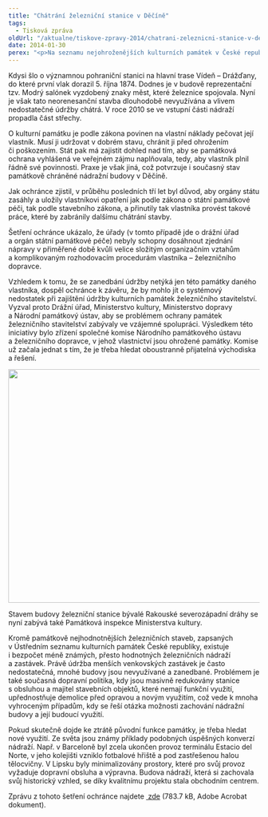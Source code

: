 ```yaml
---
title: "Chátrání železniční stanice v Děčíně"
tags:
  - Tisková zpráva
oldUrl: "/aktualne/tiskove-zpravy-2014/chatrani-zeleznicni-stanice-v-decine"
date: 2014-01-30
perex: "<p>Na seznamu nejohroženějších kulturních památek v České republice je i 7 objektů železničního stavitelství. K nejzanedbanějším patří i budova železniční stanice bývalé Rakouské severozápadní dráhy Děčín-východ v Ústeckém kraji, jejímž stavem se zabýval i ombudsman.</p>"
---
```


<!-- imported from the old website -->

<p>Kdysi šlo o významnou pohraniční stanici na hlavní trase Vídeň – Drážďany, do které první vlak dorazil 5. října 1874. Dodnes je v budově reprezentační tzv. Modrý salónek vyzdobený znaky měst, které železnice spojovala. Nyní je však tato neorenesanční stavba dlouhodobě nevyužívána a vlivem nedostatečné údržby chátrá. V roce 2010 se ve vstupní části nádraží propadla část střechy. </p><p>O kulturní památku je podle zákona povinen na vlastní náklady pečovat její vlastník. Musí ji udržovat v dobrém stavu, chránit ji před ohrožením či poškozením. Stát pak má zajistit dohled nad tím, aby se památková ochrana vyhlášená ve veřejném zájmu naplňovala, tedy, aby vlastník plnil řádně své povinnosti. Praxe je však jiná, což potvrzuje i současný stav památkově chráněné nádražní budovy v Děčíně.</p><p>Jak ochránce zjistil, v průběhu posledních tří let byl důvod, aby orgány státu zasáhly a uložily vlastníkovi opatření jak podle zákona o státní památkové péči, tak podle stavebního zákona, a přinutily tak vlastníka provést takové práce, které by zabránily dalšímu chátrání stavby.</p><p>Šetření ochránce ukázalo, že úřady (v tomto případě jde o drážní úřad a orgán státní památkové péče) nebyly schopny dosáhnout zjednání nápravy v přiměřené době kvůli velice složitým organizačním vztahům a komplikovaným rozhodovacím procedurám vlastníka – železničního dopravce.</p><p>Vzhledem k tomu, že se zanedbání údržby netýká jen této památky daného vlastníka, dospěl ochránce k závěru, že by mohlo jít o systémový nedostatek při zajištění údržby kulturních památek železničního stavitelství. Vyzval proto Drážní úřad, Ministerstvo kultury, Ministerstvo dopravy a Národní památkový ústav, aby se problémem ochrany památek železničního stavitelství zabývaly ve vzájemné spolupráci. Výsledkem této iniciativy bylo zřízení společné komise Národního památkového ústavu a železničního dopravce, v jehož vlastnictví jsou ohrožené památky. Komise už začala jednat s tím, že je třeba hledat oboustranně přijatelná východiska a řešení. </p><p><img src="https://www.ochrance.cz/uploads/RTEmagicC_Decin-nadrazi2.jpg.jpg" height="468" width="624" alt="" /></p><p>Stavem budovy železniční stanice bývalé Rakouské severozápadní dráhy se nyní zabývá také Památková inspekce Ministerstva kultury.</p><p>Kromě památkově nejhodnotnějších železničních staveb, zapsaných v Ústředním seznamu kulturních památek České republiky, existuje i bezpočet méně známých, přesto hodnotných železničních nádraží a zastávek. Právě údržba menších venkovských zastávek je často nedostatečná, mnohé budovy jsou nevyužívané a zanedbané. Problémem je také současná dopravní politika, kdy jsou masivně redukovány stanice s obsluhou a majitel stavebních objektů, které nemají funkční využití, upřednostňuje demolice před opravou a novým využitím, což vede k mnoha vyhroceným případům, kdy se řeší otázka možnosti zachování nádražní budovy a její budoucí využití.</p><p>Pokud skutečně dojde ke ztrátě původní funkce památky, je třeba hledat nové využití. Ze světa jsou známy příklady podobných úspěšných konverzí nádraží. Např. v Barceloně byl zcela ukončen provoz terminálu Estacio del Norte, v jeho kolejišti vzniklo fotbalové hřiště a pod zastřešenou halou tělocvičny. V Lipsku byly minimalizovány prostory, které pro svůj provoz vyžaduje dopravní obsluha a výpravna. Budova nádraží, která si zachovala svůj historický vzhled, se díky kvalitnímu projektu stala obchodním centrem.</p><p>Zprávu z tohoto šetření ochránce najdete <a title="Otevření do nového okna" href="/uploads-import/STANOVISKA/Pamatkova_pece/Kulturni_pamatky/4102-2013-VOP-ZS.pdf" target="_blank"> zde</a> (783.7 kB, Adobe Acrobat dokument).</p>
